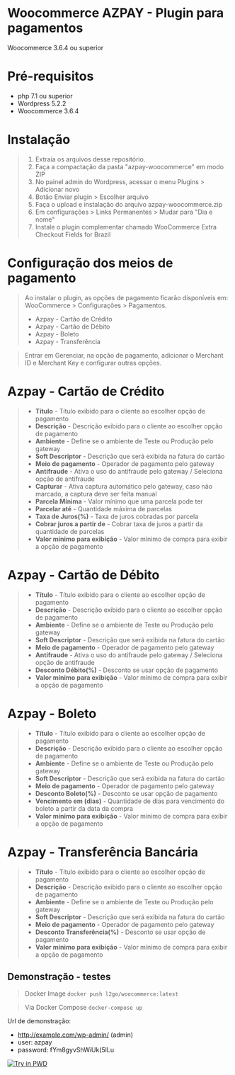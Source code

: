 # Woocommerce AZPAY - Plugin para pagamentos
Woocommerce 3.6.4 ou superior

# Pré-requisitos
 - php 7.1 ou superior
 - Wordpress 5.2.2
 - Woocommerce 3.6.4

# Instalação
> 1. Extraia os arquivos desse repositório.
> 2. Faça a compactação da pasta "azpay-woocommerce" em modo ZIP
> 3. No painel admin do Wordpress, acessar o menu Plugins > Adicionar novo
> 4. Botão Enviar plugin > Escolher arquivo
> 5. Faça o upload e instalação do arquivo azpay-woocommerce.zip
> 6. Em configurações > Links Permanentes > Mudar para "Dia e nome"
> 7. Instale o plugin complementar chamado WooCommerce Extra Checkout Fields for Brazil
 


# Configuração dos meios de pagamento
> Ao instalar o plugin, as opções de pagamento ficarão disponíveis em: WooCommerce > Configurações > Pagamentos.
> - Azpay - Cartão de Crédito
> - Azpay - Cartão de Débito
> - Azpay - Boleto
> - Azpay - Transferência

> Entrar em Gerenciar, na opção de pagamento, adicionar o Merchant ID e Merchant Key e configurar outras opções.

# Azpay - Cartão de Crédito
> - **Título** - Título exibido para o cliente ao escolher opção de pagamento
> - **Descrição** - Descrição exibido para o cliente ao escolher opção de pagamento
> - **Ambiente** - Define se o ambiente de Teste ou Produção pelo gateway
> - **Soft Descriptor** - Descrição que será exibida na fatura do cartão
> - **Meio de pagamento** - Operador de pagamento pelo gateway
> - **Antifraude** - Ativa o uso do antifraude pelo gateway / Seleciona opção de antifraude
> - **Capturar** - Ativa captura automático pelo gateway, caso não marcado, a captura deve ser feita manual
> - **Parcela Mínima** - Valor mínimo que uma parcela pode ter
> - **Parcelar até** - Quantidade máxima de parcelas
> - **Taxa de Juros(%)** - Taxa de juros cobradas por parcela
> - **Cobrar juros a partir de** - Cobrar taxa de juros a partir da quantidade de parcelas
> - **Valor mínimo para exibição** - Valor mínimo de compra para exibir a opção de pagamento

# Azpay - Cartão de Débito
> - **Título** - Título exibido para o cliente ao escolher opção de pagamento
> - **Descrição** - Descrição exibido para o cliente ao escolher opção de pagamento
> - **Ambiente** - Define se o ambiente de Teste ou Produção pelo gateway
> - **Soft Descriptor** - Descrição que será exibida na fatura do cartão
> - **Meio de pagamento** - Operador de pagamento pelo gateway
> - **Antifraude** - Ativa o uso do antifraude pelo gateway / Seleciona opção de antifraude
> - **Desconto Débito(%)** - Desconto se usar opção de pagamento
> - **Valor mínimo para exibição** - Valor mínimo de compra para exibir a opção de pagamento

# Azpay - Boleto
> - **Título** - Título exibido para o cliente ao escolher opção de pagamento
> - **Descrição** - Descrição exibido para o cliente ao escolher opção de pagamento
> - **Ambiente** - Define se o ambiente de Teste ou Produção pelo gateway
> - **Soft Descriptor** - Descrição que será exibida na fatura do cartão
> - **Meio de pagamento** - Operador de pagamento pelo gateway
> - **Desconto Boleto(%)** - Desconto se usar opção de pagamento
> - **Vencimento em (dias)** - Quantidade de dias para vencimento do boleto a partir da data da compra
> - **Valor mínimo para exibição** - Valor mínimo de compra para exibir a opção de pagamento

# Azpay - Transferência Bancária
> - **Título** - Título exibido para o cliente ao escolher opção de pagamento
> - **Descrição** - Descrição exibido para o cliente ao escolher opção de pagamento
> - **Ambiente** - Define se o ambiente de Teste ou Produção pelo gateway
> - **Soft Descriptor** - Descrição que será exibida na fatura do cartão
> - **Meio de pagamento** - Operador de pagamento pelo gateway
> - **Desconto Transferência(%)** - Desconto se usar opção de pagamento
> - **Valor mínimo para exibição** - Valor mínimo de compra para exibir a opção de pagamento

## Demonstração - testes 
> Docker Image 
 `docker push l2go/woocommerce:latest`

> Via Docker Compose
 `docker-compose up`
 
Url de demonstração:
- http://example.com/wp-admin/ (admin)
- user: azpay
- password: fYm8gyvShWiUk(5lLu


[![Try in PWD](https://raw.githubusercontent.com/play-with-docker/stacks/master/assets/images/button.png)](https://labs.play-with-docker.com/?stack=https://raw.githubusercontent.com/azpay/docker-woocommerce/master/docker-compose.yml)





